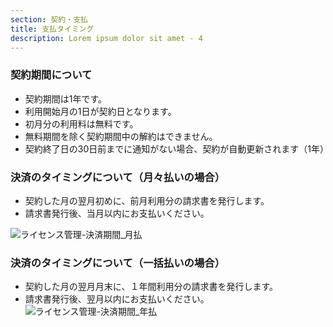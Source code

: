 ```yaml
---
section: 契約・支払
title: 支払タイミング
description: Lorem ipsum dolor sit amet - 4
---
```

### 契約期間について
 - 契約期間は1年です。
 - 利用開始月の1日が契約日となります。
 - 初月分の利用料は無料です。
 - 無料期間を除く契約期間中の解約はできません。
 - 契約終了日の30日前までに通知がない場合、契約が自動更新されます（1年）

### 決済のタイミングについて（月々払いの場合）
 - 契約した月の翌月初めに、前月利用分の請求書を発行します。
 - 請求書発行後、当月以内にお支払いください。

![ライセンス管理-決済期間_月払](https://storageaccountdaiwa9829.blob.core.windows.net/manual/monthPayment.png)

### 決済のタイミングについて（一括払いの場合）
 - 契約した月の翌月月末に、１年間利用分の請求書を発行します。
 - 請求書発行後、翌月以内にお支払いください。
![ライセンス管理-決済期間_年払](https://storageaccountdaiwa9829.blob.core.windows.net/manual/yearlyPayment.png)